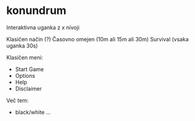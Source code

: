 # konundrum

Interaktivna uganka z x nivoji

Klasičen način (?)
Časovno omejen (10m ali 15m ali 30m)
Survival (vsaka uganka 30s)

Klasičen meni:
- Start Game
- Options
- Help
- Disclaimer

Več tem:
- black/white
...
